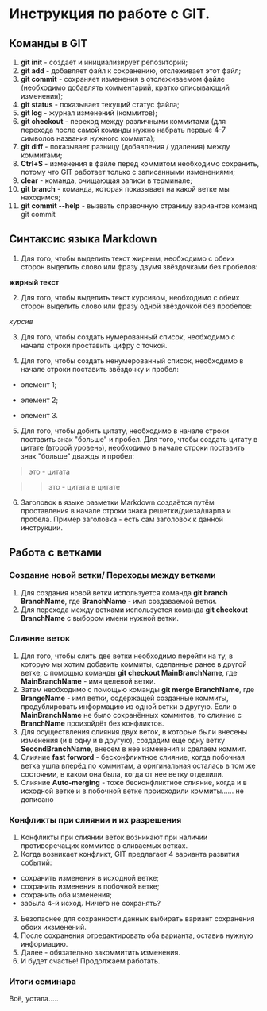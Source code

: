 # Инструкция по работе с GIT. 

## Команды в GIT

1. **git init** - создает и инициализирует репозиторий;
2. **git add** - добавляет файл к сохранению, отслеживает этот файл;
3. **git commit** - сохраняет изменения в отслеживаемом файле (необходимо добавлять комментарий, кратко описывающий изменения);
4. **git status** - показывает текущий статус файла;
5. **git log** - журнал изменений (коммитов);
6. **git checkout** - переход между различными коммитами (для перехода после самой команды нужно набрать первые 4-7 символов названия нужного коммита);
7. **git diff** - показывает разницу (добавления / удаления) между коммитами;
8. **Ctrl+S** - изменения в файле перед коммитом необходимо сохранить, потому что GIT работает только с записанными изменениями;
9. **clear** - команда, очищающая записи в терминале;
10. **git branch** - команда, которая показывает на какой ветке мы находимся;
11. **git commit --help** - вызвать справочную страницу вариантов команд git commit



## Синтаксис языка Markdown

1. Для того, чтобы выделить текст жирным, необходимо с обеих сторон выделить слово или фразу двумя звёздочками без пробелов:

**жирный текст**

2. Для того, чтобы выделить текст курсивом, необходимо с обеих сторон выделить слово или фразу одной звёздочкой без пробелов:

*курсив*

3. Для того, чтобы создать нумерованный список, необходимо с начала строки проставить цифру с точкой.

4. Для того, чтобы создать ненумерованный список, необходимо в начале строки поставить звёздочку и пробел: 

* элемент 1;

* элемент 2;

* элемент 3.

5. Для того, чтобы добить цитату, необходимо в начале строки поставить знак "больше" и пробел. Для того, чтобы создать цитату в цитате (второй уровень), необходимо в начале строки поставить знак "больше" дважды и пробел: 

> это - цитата

>> это - цитата в цитате

6. Заголовок в языке разметки Markdown создаётся путём проставления в начале строки знака решетки/диеза/шарпа и пробела. Пример заголовка - есть сам заголовок к данной инструкции.

## Работа с ветками

### Создание новой ветки/ Переходы между ветками

1. Для создания новой ветки используется команда **git branch BranchName**, где **BranchName** - имя создаваемой ветки.
2. Для перехода между ветками используется команда **git checkout BranchName** с выбором имени нужной ветки.

### Слияние веток

1. Для того, чтобы слить две ветки необходимо перейти на ту, в которую мы хотим добавить коммиты, сделанные ранее в другой ветке, с помощью команды **git checkout MainBranchName**, где **MainBranchName** - имя целевой ветки.
2. Затем необходимо с помощью команды **git merge BranchName**, где **BrangeName** - имя ветки, содержащей созданные коммиты, продублировать информацию из одной ветки в другую. Если в **MainBranchName** не было сохранённых коммитов, то слияние с **BranchName** произойдёт без конфликтов.
3. Для осуществления слияния двух веток, в которые были внесены изменения (и в одну и в другую), создадим еще одну ветку **SecondBranchName**, внесем в нее изменения и сделаем коммит.
4. Слияние **fast forword** - бесконфликтное слияние, когда побочная ветка ушла вперёд по коммитам, а оригинальная осталась в том же состоянии, в каком она была, когда от нее ветку отделили.
5. Слияние **Auto-merging** - тоже бесконфликтное слияние, когда и в исходной ветке и в побочной ветке происходили коммиты...... не дописано

### Конфликты при слиянии и их разрешения

1. Конфликты при слиянии веток возникают при наличии противоречащих коммитов в сливаемых ветках.
2. Когда возникает конфликт, GIT предлагает 4 варианта развития событий:
- сохранить изменения в исходной ветке;
- сохранить изменения в побочной ветке;
- сохранить оба изменения;
- забыла 4-й исход.  Ничего не сохранять?
3. Безопаснее для сохранности данных выбирать вариант сохранения обоих ихзменений.
4. После сохранения отредактировать оба варианта, оставив нужную информацию.
5. Далее - обязательно закоммитить изменения.
6. И будет счастье! Продолжаем работать.

### Итоги семинара
Всё, устала.....
